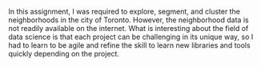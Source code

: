 In this assignment, I was required to explore, segment, and cluster the neighborhoods in the city of Toronto. 
However, the neighborhood data is not readily available on the internet. 
What is interesting about the field of data science is that each project can be challenging in its unique way, 
so I had to learn to be agile and refine the skill to learn new libraries and tools quickly depending on the project.
